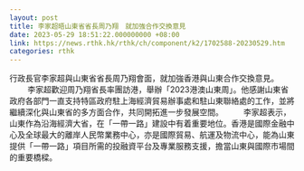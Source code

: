 ```yaml
---
layout: post
title: 李家超晤山東省省長周乃翔　就加強合作交換意見
date: 2023-05-29 18:51:22.000000000 +08:00
link: https://news.rthk.hk/rthk/ch/component/k2/1702588-20230529.htm
categories: rthk
---
```


行政長官李家超與山東省省長周乃翔會面，就加強香港與山東合作交換意見。  
　　 
李家超歡迎周乃翔省長率團訪港，舉辦「2023港澳山東周」。他感謝山東省政府各部門一直支持特區政府駐上海經濟貿易辦事處和駐山東聯絡處的工作，並將繼續深化與山東省的多方面合作，共同開拓進一步發展空間。
　　 
李家超表示，山東作為沿海經濟大省，在「一帶一路」建設中有着重要地位。香港是國際金融中心及全球最大的離岸人民幣業務中心，亦是國際貿易、航運及物流中心，能為山東提供「一帶一路」項目所需的投融資平台及專業服務支援，擔當山東與國際市場間的重要橋樑。
